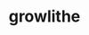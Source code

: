 ---
id: 58
title: growlithe
types: [fire]
image: https://raw.githubusercontent.com/PokeAPI/sprites/master/sprites/pokemon/58.png
---